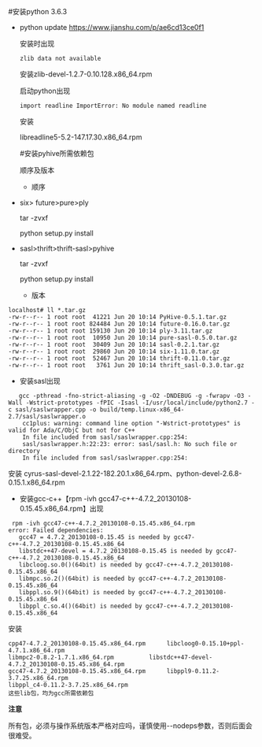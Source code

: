 #安装python 3.6.3
- python update
  https://www.jianshu.com/p/ae6cd13ce0f1
  
  安装时出现
  ```
  zlib data not available
  ```
  安装zlib-devel-1.2.7-0.10.128.x86_64.rpm

  启动python出现
    
  ```
  import readline ImportError: No module named readline
  ```
  
  安装

  libreadline5-5.2-147.17.30.x86_64.rpm     
  
  
  #安装pyhive所需依赖包
  
  顺序及版本
  * 顺序

- six> future>pure>ply

  tar -zvxf 
  
  python setup.py install

- sasl>thrift>thrift-sasl>pyhive

  tar -zvxf 
  
  python setup.py install
  
  * 版本
  
```
localhost# ll *.tar.gz
-rw-r--r-- 1 root root  41221 Jun 20 10:14 PyHive-0.5.1.tar.gz
-rw-r--r-- 1 root root 824484 Jun 20 10:14 future-0.16.0.tar.gz
-rw-r--r-- 1 root root 159130 Jun 20 10:14 ply-3.11.tar.gz
-rw-r--r-- 1 root root  10950 Jun 20 10:14 pure-sasl-0.5.0.tar.gz
-rw-r--r-- 1 root root  30409 Jun 20 10:14 sasl-0.2.1.tar.gz
-rw-r--r-- 1 root root  29860 Jun 20 10:14 six-1.11.0.tar.gz
-rw-r--r-- 1 root root  52467 Jun 20 10:14 thrift-0.11.0.tar.gz
-rw-r--r-- 1 root root   3761 Jun 20 10:14 thrift_sasl-0.3.0.tar.gz
```

- 安装sasl出现

```vim
   gcc -pthread -fno-strict-aliasing -g -O2 -DNDEBUG -g -fwrapv -O3 -Wall -Wstrict-prototypes -fPIC -Isasl -I/usr/local/include/python2.7 -c sasl/saslwrapper.cpp -o build/temp.linux-x86_64-2.7/sasl/saslwrapper.o  
    cc1plus: warning: command line option "-Wstrict-prototypes" is valid for Ada/C/ObjC but not for C++  
    In file included from sasl/saslwrapper.cpp:254:  
    sasl/saslwrapper.h:22:23: error: sasl/sasl.h: No such file or directory  
    In file included from sasl/saslwrapper.cpp:254:  
```
安装
cyrus-sasl-devel-2.1.22-182.20.1.x86_64.rpm、python-devel-2.6.8-0.15.1.x86_64.rpm

 
 - 安装gcc-c++【rpm -ivh gcc47-c++-4.7.2_20130108-0.15.45.x86_64.rpm】出现
 ```
  rpm -ivh gcc47-c++-4.7.2_20130108-0.15.45.x86_64.rpm 
error: Failed dependencies:
	gcc47 = 4.7.2_20130108-0.15.45 is needed by gcc47-c++-4.7.2_20130108-0.15.45.x86_64
	libstdc++47-devel = 4.7.2_20130108-0.15.45 is needed by gcc47-c++-4.7.2_20130108-0.15.45.x86_64
	libcloog.so.0()(64bit) is needed by gcc47-c++-4.7.2_20130108-0.15.45.x86_64
	libmpc.so.2()(64bit) is needed by gcc47-c++-4.7.2_20130108-0.15.45.x86_64
	libppl.so.9()(64bit) is needed by gcc47-c++-4.7.2_20130108-0.15.45.x86_64
	libppl_c.so.4()(64bit) is needed by gcc47-c++-4.7.2_20130108-0.15.45.x86_64

```
安装
```
cpp47-4.7.2_20130108-0.15.45.x86_64.rpm      libcloog0-0.15.10+ppl-4.7.1.x86_64.rpm        
libmpc2-0.8.2-1.7.1.x86_64.rpm          libstdc++47-devel-4.7.2_20130108-0.15.45.x86_64.rpm
gcc47-4.7.2_20130108-0.15.45.x86_64.rpm      libppl9-0.11.2-3.7.25.x86_64.rpm       
libppl_c4-0.11.2-3.7.25.x86_64.rpm        
这些lib包，均为gcc所需依赖包
```

**注意**

所有包，必须与操作系统版本严格对应吗，谨慎使用--nodeps参数，否则后面会很难受。
